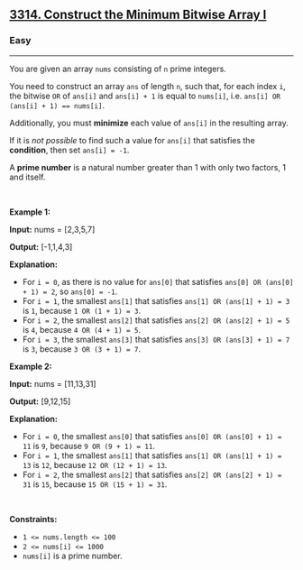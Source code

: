 <h2><a href="https://leetcode.com/problems/construct-the-minimum-bitwise-array-i/">3314. Construct the Minimum Bitwise Array I</a></h2><h3>Easy</h3><hr><div><p>You are given an array <code>nums</code> consisting of <code>n</code> <span data-keyword="prime-number">prime</span> integers.</p>

<p>You need to construct an array <code>ans</code> of length <code>n</code>, such that, for each index <code>i</code>, the bitwise <code>OR</code> of <code>ans[i]</code> and <code>ans[i] + 1</code> is equal to <code>nums[i]</code>, i.e. <code>ans[i] OR (ans[i] + 1) == nums[i]</code>.</p>

<p>Additionally, you must <strong>minimize</strong> each value of <code>ans[i]</code> in the resulting array.</p>

<p>If it is <em>not possible</em> to find such a value for <code>ans[i]</code> that satisfies the <strong>condition</strong>, then set <code>ans[i] = -1</code>.</p>

<p>A <strong>prime number</strong> is a natural number greater than 1 with only two factors, 1 and itself.</p>

<p>&nbsp;</p>
<p><strong class="example">Example 1:</strong></p>

<div class="example-block">
<p><strong>Input:</strong> <span class="example-io">nums = [2,3,5,7]</span></p>

<p><strong>Output:</strong> <span class="example-io">[-1,1,4,3]</span></p>

<p><strong>Explanation:</strong></p>

<ul>
	<li>For <code>i = 0</code>, as there is no value for <code>ans[0]</code> that satisfies <code>ans[0] OR (ans[0] + 1) = 2</code>, so <code>ans[0] = -1</code>.</li>
	<li>For <code>i = 1</code>, the smallest <code>ans[1]</code> that satisfies <code>ans[1] OR (ans[1] + 1) = 3</code> is <code>1</code>, because <code>1 OR (1 + 1) = 3</code>.</li>
	<li>For <code>i = 2</code>, the smallest <code>ans[2]</code> that satisfies <code>ans[2] OR (ans[2] + 1) = 5</code> is <code>4</code>, because <code>4 OR (4 + 1) = 5</code>.</li>
	<li>For <code>i = 3</code>, the smallest <code>ans[3]</code> that satisfies <code>ans[3] OR (ans[3] + 1) = 7</code> is <code>3</code>, because <code>3 OR (3 + 1) = 7</code>.</li>
</ul>
</div>

<p><strong class="example">Example 2:</strong></p>

<div class="example-block">
<p><strong>Input:</strong> <span class="example-io">nums = [11,13,31]</span></p>

<p><strong>Output:</strong> <span class="example-io">[9,12,15]</span></p>

<p><strong>Explanation:</strong></p>

<ul>
	<li>For <code>i = 0</code>, the smallest <code>ans[0]</code> that satisfies <code>ans[0] OR (ans[0] + 1) = 11</code> is <code>9</code>, because <code>9 OR (9 + 1) = 11</code>.</li>
	<li>For <code>i = 1</code>, the smallest <code>ans[1]</code> that satisfies <code>ans[1] OR (ans[1] + 1) = 13</code> is <code>12</code>, because <code>12 OR (12 + 1) = 13</code>.</li>
	<li>For <code>i = 2</code>, the smallest <code>ans[2]</code> that satisfies <code>ans[2] OR (ans[2] + 1) = 31</code> is <code>15</code>, because <code>15 OR (15 + 1) = 31</code>.</li>
</ul>
</div>

<p>&nbsp;</p>
<p><strong>Constraints:</strong></p>

<ul>
	<li><code>1 &lt;= nums.length &lt;= 100</code></li>
	<li><code>2 &lt;= nums[i] &lt;= 1000</code></li>
	<li><code>nums[i]</code> is a prime number.</li>
</ul>
</div>